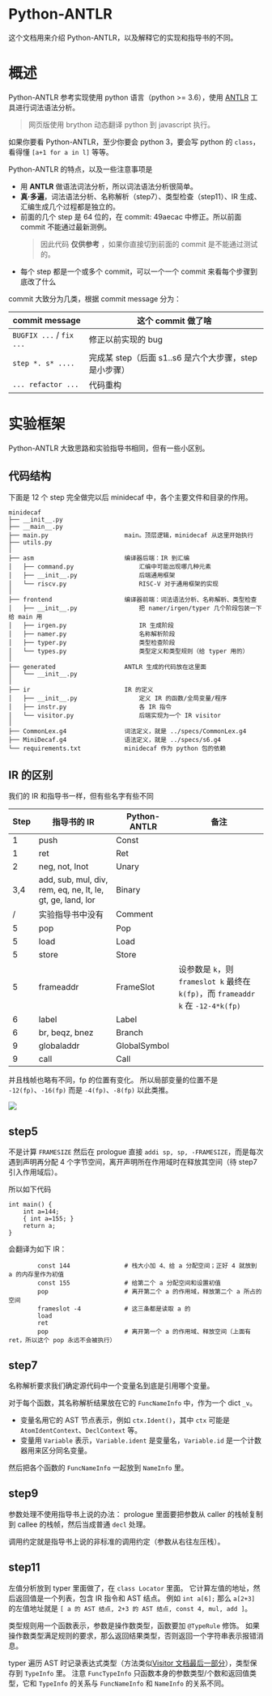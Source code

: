 # Python-ANTLR
这个文档用来介绍 Python-ANTLR，以及解释它的实现和指导书的不同。

# 概述
Python-ANTLR 参考实现使用 python 语言（python >= 3.6），使用 [ANTLR](https://www.antlr.org/) 工具进行词法语法分析。
> 网页版使用 brython 动态翻译 python 到 javascript 执行。

如果你要看 Python-ANTLR，至少你要会 python 3，要会写 python 的 `class`，看得懂 `[a+1 for a in l]` 等等。

Python-ANTLR 的特点，以及一些注意事项是
* 用 **ANTLR** 做语法词法分析，所以词法语法分析很简单。
* **真·多遍**，词法语法分析、名称解析（step7）、类型检查（step11）、IR 生成、汇编生成几个过程都是独立的。
* 前面的几个 step 是 64 位的，在 commit: 49aecac 中修正。所以前面 commit 不能通过最新测例。
    > 因此代码 **仅供参考** ，如果你直接切到前面的 commit 是不能通过测试的。
* 每个 step 都是一个或多个 commit，可以一个一个 commit 来看每个步骤到底改了什么

commit 大致分为几类，根据 commit message 分为：

| commit message | 这个 commit 做了啥 |
| --- | --- |
| `BUGFIX ...` / `fix ...` | 修正以前实现的 bug |
| `step *. s* ....` | 完成某 step（后面 s1..s6 是六个大步骤，step 是小步骤） |
| `... refactor ...` | 代码重构 |

# 实验框架
Python-ANTLR 大致思路和实验指导书相同，但有一些小区别。

## 代码结构
下面是 12 个 step 完全做完以后 minidecaf 中，各个主要文件和目录的作用。

```
minidecaf
├── __init__.py
├── __main__.py
├── main.py                     main。顶层逻辑，minidecaf 从这里开始执行
├── utils.py
│
├── asm                         编译器后端：IR 到汇编
│   ├── command.py                  汇编中可能出现哪几种元素
│   ├── __init__.py                 后端通用框架
│   └── riscv.py                    RISC-V 对于通用框架的实现
│
├── frontend                    编译器前端：词法语法分析、名称解析、类型检查
│   ├── __init__.py                 把 namer/irgen/typer 几个阶段包装一下给 main 用
│   ├── irgen.py                    IR 生成阶段
│   ├── namer.py                    名称解析阶段
│   ├── typer.py                    类型检查阶段
│   └── types.py                    类型定义和类型规则（给 typer 用的）
│
├── generated                   ANTLR 生成的代码放在这里面
│   └── __init__.py
│
├── ir                          IR 的定义
│   ├── __init__.py                 定义 IR 的函数/全局变量/程序
│   ├── instr.py                    各 IR 指令
│   └── visitor.py                  后端实现为一个 IR visitor
│
├── CommonLex.g4                词法定义，就是 ../specs/CommonLex.g4
├── MiniDecaf.g4                语法定义，就是 ../specs/s6.g4
└── requirements.txt            minidecaf 作为 python 包的依赖
```

## IR 的区别
我们的 IR 和指导书一样，但有些名字有些不同

| Step | 指导书的 IR | Python-ANTLR | 备注 |
| --- | --- | --- | --- |
| 1 | push | Const | |
| 1 | ret | Ret | |
| 2 | neg, not, lnot | Unary | |
| 3,4 | add, sub, mul, div, rem, eq, ne, lt, le, gt, ge, land, lor | Binary | |
| / | 实验指导书中没有 | Comment | |
| 5 | pop | Pop | |
| 5 | load | Load | |
| 5 | store | Store | |
| 5 | frameaddr | FrameSlot | 设参数是 `k`，则 `frameslot k` 最终在 `k(fp)`，而 `frameaddr k` 在 `-12-4*k(fp)` |
| 6 | label | Label | |
| 6 | br, beqz, bnez | Branch | |
| 9 | globaladdr | GlobalSymbol | |
| 9 | call | Call | |

并且栈帧也略有不同，fp 的位置有变化。
所以局部变量的位置不是 `-12(fp)`、`-16(fp)` 而是 `-4(fp)`、`-8(fp)` 以此类推。

![](./pics/sf-dzy.svg)

## step5
不是计算 `FRAMESIZE` 然后在 prologue 直接 `addi sp, sp, -FRAMESIZE`，而是每次遇到声明再分配 4 个字节空间，离开声明所在作用域时在释放其空间（待 step7 引入作用域后）。

所以如下代码
```
int main() {
    int a=144;
    { int a=155; }
    return a;
}
```

会翻译为如下 IR：
```
        const 144               # 栈大小加 4、给 a 分配空间；正好 4 就放到 a 的内存里作为初值
        const 155               # 给第二个 a 分配空间和设置初值
        pop                     # 离开第二个 a 的作用域，释放第二个 a 所占的空间
        frameslot -4            # 这三条都是读取 a 的
        load
        ret
        pop                     # 离开第一个 a 的作用域、释放空间（上面有 ret，所以这个 pop 永远不会被执行）
```

## step7
名称解析要求我们确定源代码中一个变量名到底是引用哪个变量。

对于每个函数，其名称解析结果放在它的 `FuncNameInfo` 中，作为一个 dict `_v`。
* 变量名用它的 AST 节点表示，例如 `ctx.Ident()`，其中 `ctx` 可能是 `AtomIdentContext`、`DeclContext` 等。
* 变量用 `Variable` 表示，`Variable.ident` 是变量名，`Variable.id` 是一个计数器用来区分同名变量。

然后把各个函数的 `FuncNameInfo` 一起放到 `NameInfo` 里。

## step9
参数处理不使用指导书上说的办法：
prologue 里面要把参数从 caller 的栈帧复制到 callee 的栈帧，然后当成普通 `decl` 处理。

调用约定就是指导书上说的非标准的调用约定（参数从右往左压栈）。

## step11
左值分析放到 typer 里面做了，在 `class Locator` 里面。
它计算左值的地址，然后返回值是一个列表，包含 IR 指令和 AST 结点。
例如 `int a[6];` 那么 `a[2+3]` 的左值地址就是
`[ a 的 AST 结点, 2+3 的 AST 结点, const 4, mul, add ]`。

类型规则用一个函数表示，参数是操作数类型，函数要加 `@TypeRule` 修饰。
如果操作数类型满足规则的要求，那么返回结果类型，否则返回一个字符串表示报错消息。

typer 遍历 AST 时记录表达式类型（方法类似[Visitor 文档最后一部分](../lab1/visitor.md)），类型保存到 `TypeInfo` 里。
注意 `FuncTypeInfo` 只函数本身的参数类型/个数和返回值类型，它和 `TypeInfo` 的关系与 `FuncNameInfo` 和 `NameInfo` 的关系不同。

